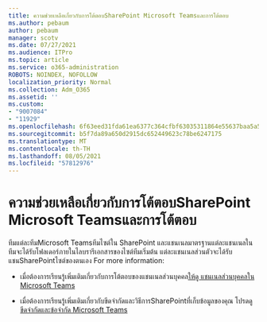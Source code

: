 ```yaml
---
title: ความช่วยเหลือเกี่ยวกับการโต้ตอบSharePoint Microsoft Teamsและการโต้ตอบ
ms.author: pebaum
author: pebaum
manager: scotv
ms.date: 07/27/2021
ms.audience: ITPro
ms.topic: article
ms.service: o365-administration
ROBOTS: NOINDEX, NOFOLLOW
localization_priority: Normal
ms.collection: Adm_O365
ms.assetid: ''
ms.custom:
- "9007084"
- "11929"
ms.openlocfilehash: 6f63eed31fda61ea6377c364cfbf63035311864e55637baa5a5838784a03b582
ms.sourcegitcommit: b5f7da89a650d2915dc652449623c78be6247175
ms.translationtype: MT
ms.contentlocale: th-TH
ms.lasthandoff: 08/05/2021
ms.locfileid: "57812976"
---
```

# <a name="help-with-the-sharepoint-and-microsoft-teams-interaction"></a>ความช่วยเหลือเกี่ยวกับการโต้ตอบSharePoint Microsoft Teamsและการโต้ตอบ

ทีมแต่ละทีมMicrosoft Teamsทีมไซต์ใน SharePoint และแชนเนลมาตรฐานแต่ละแชนเนลในทีมจะได้รับโฟลเดอร์ภายในไลบรารีเอกสารของไซต์ทีมเริ่มต้น แต่ละแชนเนลส่วนตัวจะได้รับแชนSharePointไซต์ของตนเอง For more information:

- เมื่อต้องการเรียนรู้เพิ่มเติมเกี่ยวกับการโต้ตอบของแชนเนลส่วนบุคคล[ให้ดู แชนเนลส่วนบุคคลใน Microsoft Teams](/MicrosoftTeams/private-channels#private-channel-sharepoint-sites)

- เมื่อต้องการเรียนรู้เพิ่มเติมเกี่ยวกับขีดจํากัดและวิธีการSharePointที่เก็บข้อมูลของคุณ โปรดดู[ขีดจํากัดและข้อจํากัด Microsoft Teams](/microsoftteams/limits-specifications-teams#storage) 
